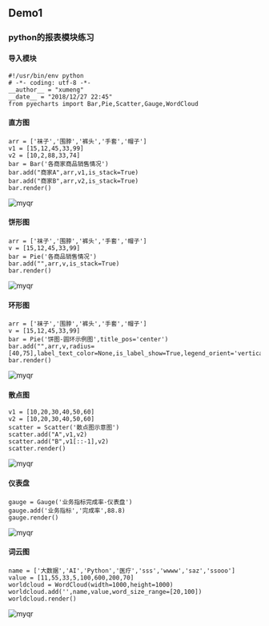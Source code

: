 ## Demo1 
### python的报表模块练习
#### 导入模块


```
#!/usr/bin/env python
# -*- coding: utf-8 -*-
__author__ = "xumeng"
__date__ = "2018/12/27 22:45"
from pyecharts import Bar,Pie,Scatter,Gauge,WordCloud
```


#### 直方图
```
arr = ['袜子','围脖','裤头','手套','帽子']
v1 = [15,12,45,33,99]
v2 = [10,2,88,33,74]
bar = Bar('各商家商品销售情况')
bar.add("商家A",arr,v1,is_stack=True)
bar.add("商家B",arr,v2,is_stack=True)
bar.render()
```
![myqr](http://pjwvkfdq5.bkt.clouddn.com/%E5%90%84%E5%95%86%E5%AE%B6%E5%95%86%E5%93%81%E9%94%80%E5%94%AE%E6%83%85%E5%86%B5.png)


#### 饼形图
```
arr = ['袜子','围脖','裤头','手套','帽子']
v = [15,12,45,33,99]
bar = Pie('各商品销售情况')
bar.add("",arr,v,is_stack=True)
bar.render()
```
![myqr](http://pjwvkfdq5.bkt.clouddn.com/%E5%90%84%E5%95%86%E5%93%81%E9%94%80%E5%94%AE%E6%83%85%E5%86%B5.png)


#### 环形图
```
arr = ['袜子','围脖','裤头','手套','帽子']
v = [15,12,45,33,99]
bar = Pie('饼图-圆环示例图',title_pos='center')
bar.add("",arr,v,radius=[40,75],label_text_color=None,is_label_show=True,legend_orient='vertical',legend_pos='left')
bar.render()
```
![myqr](http://pjwvkfdq5.bkt.clouddn.com/%E9%A5%BC%E5%9B%BE-%E5%9C%86%E7%8E%AF%E7%A4%BA%E4%BE%8B%E5%9B%BE.png)


#### 散点图
```
v1 = [10,20,30,40,50,60]
v2 = [10,20,30,40,50,60]
scatter = Scatter('散点图示意图')
scatter.add("A",v1,v2)
scatter.add("B",v1[::-1],v2)
scatter.render()
```
![myqr](http://pjwvkfdq5.bkt.clouddn.com/%E6%95%A3%E7%82%B9%E5%9B%BE%E7%A4%BA%E6%84%8F%E5%9B%BE.png)


#### 仪表盘
```
gauge = Gauge('业务指标完成率-仪表盘')
gauge.add('业务指标','完成率',88.8)
gauge.render()
```
![myqr](http://pjwvkfdq5.bkt.clouddn.com/%E4%B8%9A%E5%8A%A1%E6%8C%87%E6%A0%87%E5%AE%8C%E6%88%90%E7%8E%87\-%E4%BB%AA%E8%A1%A8%E7%9B%98.png)


#### 词云图
```
name = ['大数据','AI','Python','医疗','sss','wwww','saz','ssooo']
value = [11,55,33,5,100,600,200,70]
worldcloud = WordCloud(width=1000,height=1000)
worldcloud.add('',name,value,word_size_range=[20,100])
worldcloud.render()
```
![myqr](http://pjwvkfdq5.bkt.clouddn.com/%E8%AF%8D%E4%BA%91%E5%9B%BE.png)

